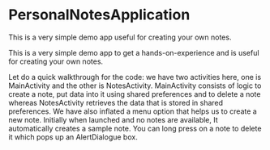 # PersonalNotesApplication
This is a very simple demo app useful for creating your own notes.

This is a very simple demo app to get a hands-on-experience and is useful for creating your own notes.

Let do a quick walkthrough for the code: we have two activities here, one is MainActivity and the other is NotesActivity. MainActivity consists of logic to create a note, put data into it using shared preferences and to delete a note whereas NotesActivity retrieves the data that is stored in shared preferences. We have also inflated a menu option that helps us to create a new note. Initially when launched and no notes are available, It automatically creates a sample note. You can long press on a note to delete it which pops up an AlertDialogue box.
